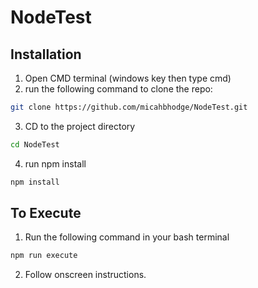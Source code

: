 # NodeTest

## Installation
1. Open CMD terminal (windows key then type cmd)
2. run the following command to clone the repo:

```bash
git clone https://github.com/micahbhodge/NodeTest.git
```
3. CD to the project directory
```bash
cd NodeTest
```

4. run npm install
```bash
npm install
```

## To Execute

1. Run the following command in your bash terminal
```bash
npm run execute
```
2. Follow onscreen instructions.